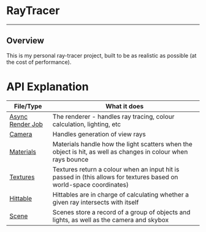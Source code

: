 # RayTracer

---

## Overview
This is my personal ray-tracer project, built to be as realistic as possible (at the cost of performance).

# API Explanation
| File/Type                                                 | What it does                                                                                                        |
|-----------------------------------------------------------|---------------------------------------------------------------------------------------------------------------------|
| [Async Render Job](RayTracer.Core/Core/AsyncRenderJob.cs) | The renderer - handles ray tracing, colour calculation, lighting, etc                                               | 
| [Camera](RayTracer.Core/Core/Camera.cs)                   | Handles generation of view rays                                                                                     |
| [Materials](RayTracer.Core/Materials)                     | Materials handle how the light scatters when the object is hit, as well as changes in colour when rays bounce       |
| [Textures](RayTracer.Core/Textures)                       | Textures return a colour when an input hit is passed in (this allows for textures based on world-space coordinates) |
| [Hittable](RayTracer.Core/Hittables)                      | Hittables are in charge of calculating whether a given ray intersects with itself                                   |
| [Scene](RayTracer.Core/Core/Scene.cs)                     | Scenes store a record of a group of objects and lights, as well as the camera and skybox                            |